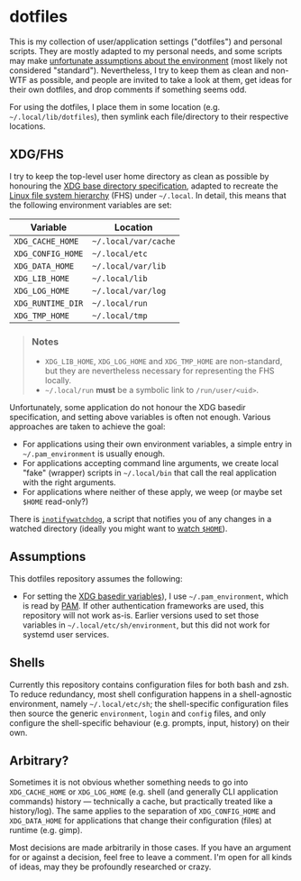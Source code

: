 dotfiles
========

This is my collection of user/application settings ("dotfiles") and personal
scripts. They are mostly adapted to my personal needs, and some scripts may make
[unfortunate assumptions about the environment](#assumptions) (most likely not
considered "standard"). Nevertheless, I try to keep them as clean and non-WTF as
possible, and people are invited to take a look at them, get ideas for their own
dotfiles, and drop comments if something seems odd.

For using the dotfiles, I place them in some location (e.g.
`~/.local/lib/dotfiles`), then symlink each file/directory to their respective
locations.


XDG/FHS
-------

I try to keep the top-level user home directory as clean as possible by
honouring the [XDG base directory
specification](https://specifications.freedesktop.org/basedir-spec/latest/index.html),
adapted to recreate the [Linux file system
hierarchy](http://linux.die.net/man/7/hier) (FHS) under `~/.local`. In detail,
this means that the following environment variables are set:

| Variable          | Location             |
| ----------------- | -------------------- |
| `XDG_CACHE_HOME`  | `~/.local/var/cache` |
| `XDG_CONFIG_HOME` | `~/.local/etc`       |
| `XDG_DATA_HOME`   | `~/.local/var/lib`   |
| `XDG_LIB_HOME`    | `~/.local/lib`       |
| `XDG_LOG_HOME`    | `~/.local/var/log`   |
| `XDG_RUNTIME_DIR` | `~/.local/run`       |
| `XDG_TMP_HOME`    | `~/.local/tmp`       |

> ### Notes
> * `XDG_LIB_HOME`, `XDG_LOG_HOME` and `XDG_TMP_HOME` are non-standard, but they
>   are nevertheless necessary for representing the FHS locally.
> * `~/.local/run` **must** be a symbolic link to `/run/user/<uid>`.

Unfortunately, some application do not honour the XDG basedir specification, and
setting above variables is often not enough. Various approaches are taken to
achieve the goal:

* For applications using their own environment variables, a simple entry in
  `~/.pam_environment` is usually enough.
* For applications accepting command line arguments, we create local "fake"
  (wrapper) scripts in `~/.local/bin` that call the real application with the
  right arguments.
* For applications where neither of these apply, we weep (or maybe set `$HOME`
  read-only?)

There is [`inotifywatchdog`](.local/bin/inotifywatchdog), a script that notifies
you of any changes in a watched directory (ideally you might want to [watch
`$HOME`](.local/etc/inotifywatchdog/config)).


Assumptions
-----------

This dotfiles repository assumes the following:

* For setting the [XDG basedir variables](#xdgfhs)), I use `~/.pam_environment`,
  which is read by [PAM](https://wiki.archlinux.org/index.php/PAM). If other
  authentication frameworks are used, this repository will not work as-is.
  Earlier versions used to set those variables in `~/.local/etc/sh/environment`,
  but this did not work for systemd user services.


Shells
------

Currently this repository contains configuration files for both bash and zsh. To
reduce redundancy, most shell configuration happens in a shell-agnostic
environment, namely `~/.local/etc/sh`; the shell-specific configuration files
then source the generic `environment`, `login` and `config` files, and only
configure the shell-specific behaviour (e.g. prompts, input, history) on their
own.


Arbitrary?
----------

Sometimes it is not obvious whether something needs to go into `XDG_CACHE_HOME`
or `XDG_LOG_HOME` (e.g. shell (and generally CLI application commands) history
&mdash; technically a cache, but practically treated like a history/log). The
same applies to the separation of `XDG_CONFIG_HOME` and `XDG_DATA_HOME` for
applications that change their configuration (files) at runtime (e.g. gimp).

Most decisions are made arbitrarily in those cases. If you have an argument for
or against a decision, feel free to leave a comment. I'm open for all kinds of
ideas, may they be profoundly researched or crazy.
